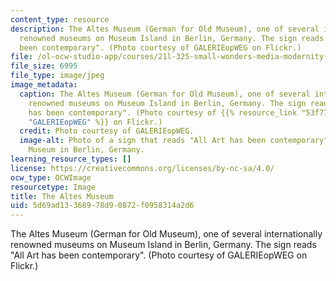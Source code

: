 ```yaml
---
content_type: resource
description: The Altes Museum (German for Old Museum), one of several internationally
  renowned museums on Museum Island in Berlin, Germany. The sign reads "All Art has
  been contemporary". (Photo courtesy of GALERIEopWEG on Flickr.)
file: /ol-ocw-studio-app/courses/21l-325-small-wonders-media-modernity-and-the-moment-experiments-in-time-fall-2010/5d69ad13368978d90872f0958314a2d6_21l-325f10-th.jpg
file_size: 6995
file_type: image/jpeg
image_metadata:
  caption: The Altes Museum (German for Old Museum), one of several internationally
    renowned museums on Museum Island in Berlin, Germany. The sign reads "All Art
    has been contemporary". (Photo courtesy of {{% resource_link "53f77043-1e3b-4975-83ec-8f0cb7147081"
    "GALERIEopWEG" %}} on Flickr.)
  credit: Photo courtesy of GALERIEopWEG.
  image-alt: Photo of a sign that reads "All Art has been contemporary" over the Altes
    Museum in Berlin, Germany.
learning_resource_types: []
license: https://creativecommons.org/licenses/by-nc-sa/4.0/
ocw_type: OCWImage
resourcetype: Image
title: The Altes Museum
uid: 5d69ad13-3689-78d9-0872-f0958314a2d6
---
```

The Altes Museum (German for Old Museum), one of several internationally renowned museums on Museum Island in Berlin, Germany. The sign reads "All Art has been contemporary". (Photo courtesy of GALERIEopWEG on Flickr.)